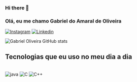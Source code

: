 ### Hi there 👋

### Olá, eu me chamo Gabriel do Amaral de Oliveira

[![Instagram](https://img.shields.io/badge/Instagram-E4405F?style=for-the-badge&logo=instagram&logoColor=white)](https://www.instagram.com/gabriell.olv/)
[![Linkedin](https://img.shields.io/badge/LinkedIn-0077B5?style=for-the-badge&logo=linkedin&logoColor=white)](https://www.linkedin.com/in/gabriel-oliveira-697b83232/)

![Gabriel Oliveira GitHub stats](https://github-readme-stats.vercel.app/api?username=gabrielamarall&show_icons=true&theme=dracula)

## Tecnologias que eu uso no meu dia a dia 

<div style="display inline_block"><br/>
  <img align="center" alt="java" src="https://img.shields.io/badge/Java-ED8B00?style=for-the-badge&logo=java&logoColor=white" />
   <img align="center" alt="C" src="https://img.shields.io/badge/C-00599C?style=for-the-badge&logo=c&logoColor=white" />
  <img align="center" alt="C++" src="https://img.shields.io/badge/C%2B%2B-00599C?style=for-the-badge&logo=c%2B%2B&logoColor=white" />
  </div>
